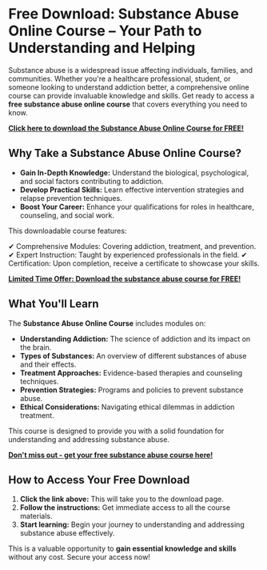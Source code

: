 # Free Download: Substance Abuse Online Course – Your Path to Understanding and Helping

Substance abuse is a widespread issue affecting individuals, families, and communities. Whether you're a healthcare professional, student, or someone looking to understand addiction better, a comprehensive online course can provide invaluable knowledge and skills. Get ready to access a **free substance abuse online course** that covers everything you need to know.

[**Click here to download the Substance Abuse Online Course for FREE!**](https://udemywork.com/substance-abuse-online-course)

## Why Take a Substance Abuse Online Course?

*   **Gain In-Depth Knowledge:** Understand the biological, psychological, and social factors contributing to addiction.
*   **Develop Practical Skills:** Learn effective intervention strategies and relapse prevention techniques.
*   **Boost Your Career:** Enhance your qualifications for roles in healthcare, counseling, and social work.

This downloadable course features:

✔ Comprehensive Modules: Covering addiction, treatment, and prevention.
✔ Expert Instruction: Taught by experienced professionals in the field.
✔ Certification: Upon completion, receive a certificate to showcase your skills.

[**Limited Time Offer: Download the substance abuse course for FREE!**](https://udemywork.com/substance-abuse-online-course)

## What You'll Learn

The **Substance Abuse Online Course** includes modules on:

*   **Understanding Addiction:** The science of addiction and its impact on the brain.
*   **Types of Substances:** An overview of different substances of abuse and their effects.
*   **Treatment Approaches:** Evidence-based therapies and counseling techniques.
*   **Prevention Strategies:** Programs and policies to prevent substance abuse.
*   **Ethical Considerations:** Navigating ethical dilemmas in addiction treatment.

This course is designed to provide you with a solid foundation for understanding and addressing substance abuse.

[**Don't miss out - get your free substance abuse course here!**](https://udemywork.com/substance-abuse-online-course)

## How to Access Your Free Download

1.  **Click the link above:** This will take you to the download page.
2.  **Follow the instructions:** Get immediate access to all the course materials.
3.  **Start learning:** Begin your journey to understanding and addressing substance abuse effectively.

This is a valuable opportunity to **gain essential knowledge and skills** without any cost. Secure your access now!
